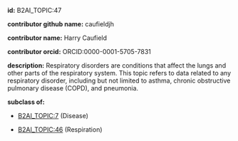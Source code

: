 **id:** B2AI_TOPIC:47

**contributor github name:** caufieldjh

**contributor name:** Harry Caufield

**contributor orcid:** ORCID:0000-0001-5705-7831

**description:** Respiratory disorders are conditions that affect the lungs and other parts of the respiratory system. This topic refers to data related to any respiratory disorder, including but not limited to asthma, chronic obstructive pulmonary disease (COPD), and pneumonia.

**subclass of:**

- [B2AI_TOPIC:7](../topics/Disease.markdown) (Disease)

- [B2AI_TOPIC:46](../topics/Respiration.markdown) (Respiration)
